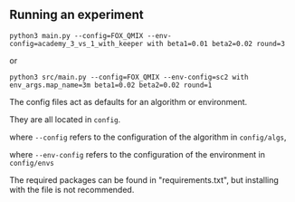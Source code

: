 
## Running an experiment 

```shell
python3 main.py --config=FOX_QMIX --env-config=academy_3_vs_1_with_keeper with beta1=0.01 beta2=0.02 round=3
```

or

```shell
python3 src/main.py --config=FOX_QMIX --env-config=sc2 with env_args.map_name=3m beta1=0.02 beta2=0.02 round=1
```

The config files act as defaults for an algorithm or environment. 

They are all located in `config`.

where `--config` refers to the configuration of the algorithm in `config/algs`, 

where `--env-config` refers to the configuration of the environment in `config/envs`

The required packages can be found in "requirements.txt", but installing with the file is not recommended.
